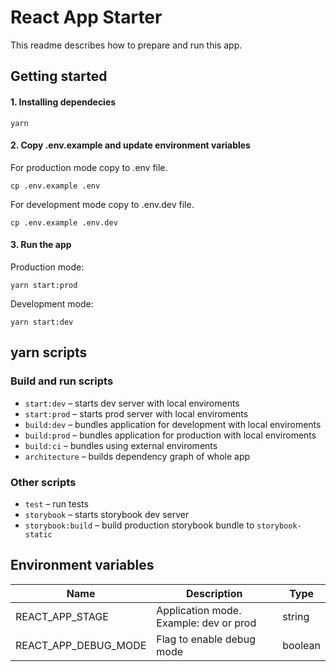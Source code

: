 # React App Starter

This readme describes how to prepare and run this app.

## Getting started

#### 1. Installing dependecies

```
yarn
```

#### 2. Copy .env.example and update environment variables

For production mode copy to .env file.

```
cp .env.example .env
```

For development mode copy to .env.dev file.

```
cp .env.example .env.dev
```

#### 3. Run the app

Production mode:

```
yarn start:prod
```

Development mode:

```
yarn start:dev
```

## yarn scripts

### Build and run scripts

- `start:dev` – starts dev server with local enviroments
- `start:prod` – starts prod server with local enviroments
- `build:dev` – bundles application for development with local enviroments
- `build:prod` – bundles application for production with local enviroments
- `build:ci` – bundles using external enviroments
- `architecture` – builds dependency graph of whole app

### Other scripts

- `test` – run tests
- `storybook` – starts storybook dev server
- `storybook:build` – build production storybook bundle to `storybook-static`

## Environment variables

| Name                 | Description                            | Type    |
| -------------------- | -------------------------------------- | ------- |
| REACT_APP_STAGE      | Application mode. Example: dev or prod | string  |
| REACT_APP_DEBUG_MODE | Flag to enable debug mode              | boolean |
